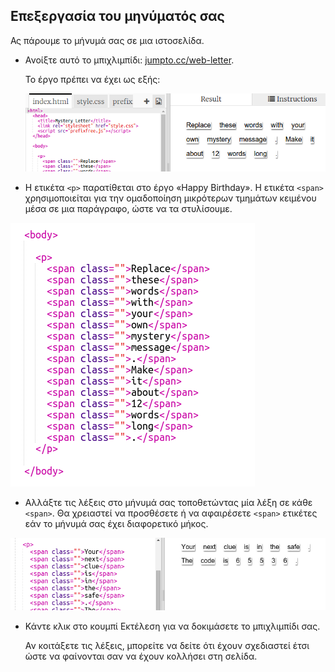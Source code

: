 ## Επεξεργασία του μηνύματός σας

Ας πάρουμε το μήνυμά σας σε μια ιστοσελίδα.

+ Ανοίξτε αυτό το μπιχλιμπίδι: <a href="http://jumpto.cc/web-letter" target="_blank">jumpto.cc/web-letter</a>.
    
    Το έργο πρέπει να έχει ως εξής:
    
    ![screenshot](images/letter-starter.png)

+ Η ετικέτα `<p>` παρατίθεται στο έργο «Happy Birthday». Η ετικέτα `<span>` χρησιμοποιείται για την ομαδοποίηση μικρότερων τμημάτων κειμένου μέσα σε μια παράγραφο, ώστε να τα στυλίσουμε.

![screenshot](images/letter-placeholder.png)

+ Αλλάξτε τις λέξεις στο μήνυμά σας τοποθετώντας μία λέξη σε κάθε `<span>`. Θα χρειαστεί να προσθέσετε ή να αφαιρέσετε `<span>` ετικέτες εάν το μήνυμά σας έχει διαφορετικό μήκος. 

![screenshot](images/letter-message.png)

+ Κάντε κλικ στο κουμπί Εκτέλεση για να δοκιμάσετε το μπιχλιμπίδι σας.
    
    Αν κοιτάξετε τις λέξεις, μπορείτε να δείτε ότι έχουν σχεδιαστεί έτσι ώστε να φαίνονται σαν να έχουν κολλήσει στη σελίδα.